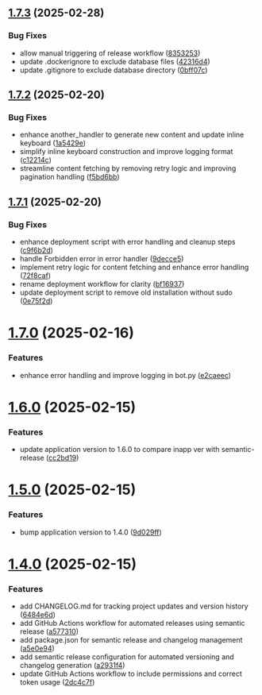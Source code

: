 ## [1.7.3](https://github.com/Sigmanor/uakino.club_bot/compare/v1.7.2...v1.7.3) (2025-02-28)


### Bug Fixes

* allow manual triggering of release workflow ([8353253](https://github.com/Sigmanor/uakino.club_bot/commit/835325345ab3c9fa0b0095b774b18d1e0e911446))
* update .dockerignore to exclude database files ([42316d4](https://github.com/Sigmanor/uakino.club_bot/commit/42316d4179607cc27927b43652325574643bd87b))
* update .gitignore to exclude database directory ([0bff07c](https://github.com/Sigmanor/uakino.club_bot/commit/0bff07c016b3cbcb521bf7830a592720702ecfa2))

## [1.7.2](https://github.com/Sigmanor/uakino.club_bot/compare/v1.7.1...v1.7.2) (2025-02-20)


### Bug Fixes

* enhance another_handler to generate new content and update inline keyboard ([1a5429e](https://github.com/Sigmanor/uakino.club_bot/commit/1a5429e34b814c411fd1479eea435c8bdb08e30d))
* simplify inline keyboard construction and improve logging format ([c12214c](https://github.com/Sigmanor/uakino.club_bot/commit/c12214c3e65d2bc4501e41dfb04672752bd1ea2c))
* streamline content fetching by removing retry logic and improving pagination handling ([f5bd6bb](https://github.com/Sigmanor/uakino.club_bot/commit/f5bd6bbf46e3f3e21dc743775ab30e160515007c))

## [1.7.1](https://github.com/Sigmanor/uakino.club_bot/compare/v1.7.0...v1.7.1) (2025-02-20)


### Bug Fixes

* enhance deployment script with error handling and cleanup steps ([c9f6b2d](https://github.com/Sigmanor/uakino.club_bot/commit/c9f6b2d84b4bc08b60ace7e3633566fb1774989f))
* handle Forbidden error in error handler ([9decce5](https://github.com/Sigmanor/uakino.club_bot/commit/9decce58e0c128722e96dd4ab6a72a991f03efef))
* implement retry logic for content fetching and enhance error handling ([72f8caf](https://github.com/Sigmanor/uakino.club_bot/commit/72f8caf1c80e5e69328298fd2cc21533bb37440d))
* rename deployment workflow for clarity ([bf16937](https://github.com/Sigmanor/uakino.club_bot/commit/bf169371e4fe0f35efbea68697f3b95d430337c4))
* update deployment script to remove old installation without sudo ([0e75f2d](https://github.com/Sigmanor/uakino.club_bot/commit/0e75f2da541ba78037ba87f88af7675b28d866af))

# [1.7.0](https://github.com/Sigmanor/uakino.club_bot/compare/v1.6.0...v1.7.0) (2025-02-16)


### Features

* enhance error handling and improve logging in bot.py ([e2caeec](https://github.com/Sigmanor/uakino.club_bot/commit/e2caeecc481cb6120e429a20b331f721d1f69840))

# [1.6.0](https://github.com/Sigmanor/uakino.club_bot/compare/v1.5.0...v1.6.0) (2025-02-15)


### Features

* update application version to 1.6.0 to compare inapp ver with semantic-release ([cc2bd19](https://github.com/Sigmanor/uakino.club_bot/commit/cc2bd19e10ca854565908efd48370905004dd53d))

# [1.5.0](https://github.com/Sigmanor/uakino.club_bot/compare/v1.4.0...v1.5.0) (2025-02-15)


### Features

* bump application version to 1.4.0 ([9d029ff](https://github.com/Sigmanor/uakino.club_bot/commit/9d029ff1edde5ae5c92395e1e47fcaba264db112))

# [1.4.0](https://github.com/Sigmanor/uakino.club_bot/compare/v1.3.0...v1.4.0) (2025-02-15)


### Features

* add CHANGELOG.md for tracking project updates and version history ([6484e6d](https://github.com/Sigmanor/uakino.club_bot/commit/6484e6da36ddb8719d2df0e80cc3106bb74de0b8))
* add GitHub Actions workflow for automated releases using semantic release ([a577310](https://github.com/Sigmanor/uakino.club_bot/commit/a57731075589bd9cc0c4a8d0a2ae43f155c6f0da))
* add package.json for semantic release and changelog management ([a5e0e94](https://github.com/Sigmanor/uakino.club_bot/commit/a5e0e9476ebd56f68c4b4ae10124cf8bcb96bcc5))
* add semantic release configuration for automated versioning and changelog generation ([a2931f4](https://github.com/Sigmanor/uakino.club_bot/commit/a2931f4fbde40bc27efa124cec9528ebe9de8bce))
* update GitHub Actions workflow to include permissions and correct token usage ([2dc4c7f](https://github.com/Sigmanor/uakino.club_bot/commit/2dc4c7fde6dbb96a093bf312b87e27deab799ac6))
